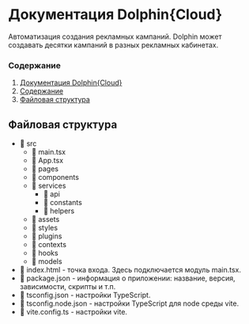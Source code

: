 # Документация Dolphin{Cloud}
Автоматизация создания рекламных кампаний. Dolphin может создавать десятки кампаний в разных рекламных кабинетах.

### Содержание
1. [Документация Dolphin{Cloud}](#документация-dolphincloud)
2. [Содержание](#содержание)
3. [Файловая структура](#файловая-структура)

## Файловая структура
- :file_folder: src
  - :page_facing_up: main.tsx
  - :page_facing_up: App.tsx
  - :file_folder: pages
  - :file_folder: components
  - :file_folder: services
    - :file_folder: api
    - :file_folder: constants
    - :file_folder: helpers
  - :file_folder: assets
  - :file_folder: styles
  - :file_folder: plugins
  - :file_folder: contexts
  - :file_folder: hooks
  - :file_folder: models
- :page_facing_up: index.html - точка входа. Здесь подключается модуль main.tsx.
- :page_facing_up: package.json - информация о приложении: название, версия, зависимости, скрипты и т.п.
- :page_facing_up: tsconfig.json - настройки TypeScript.
- :page_facing_up: tsconfig.node.json - настройки TypeScript для node среды vite.
- :page_facing_up: vite.config.ts - настройки vite.
